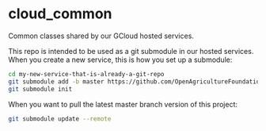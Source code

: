 # cloud_common
Common classes shared by our GCloud hosted services.

This repo is intended to be used as a git submodule in our hosted services.
When you create a new service, this is how you set up a submodule:

```bash
cd my-new-service-that-is-already-a-git-repo
git submodule add -b master https://github.com/OpenAgricultureFoundation/cloud_common
git submodule init
```

When you want to pull the latest master branch version of this project:
```bash
git submodule update --remote
```

